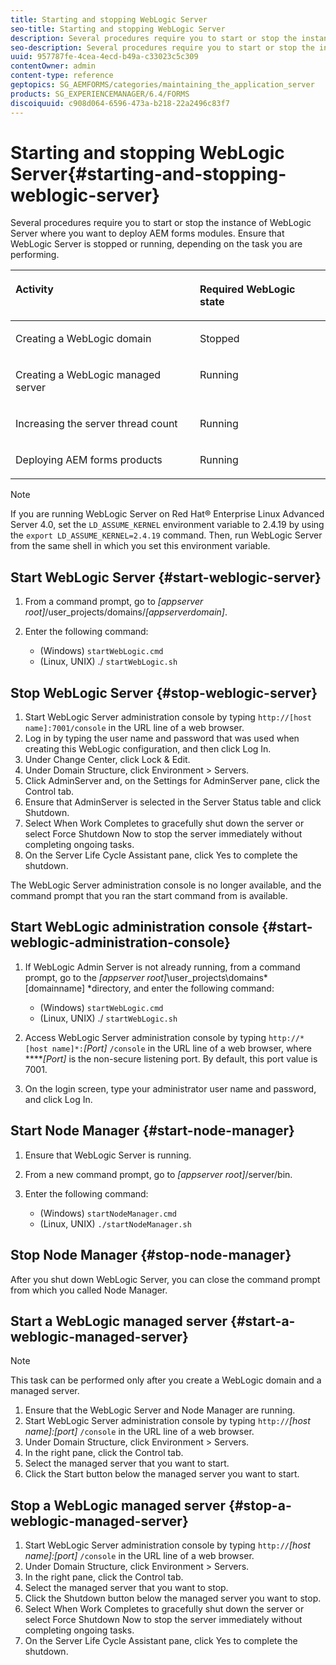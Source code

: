 ```yaml
---
title: Starting and stopping WebLogic Server
seo-title: Starting and stopping WebLogic Server
description: Several procedures require you to start or stop the instance of WebLogic Server where you want to deploy AEM forms modules. This document describes how to start and stop the WebLogic Server.
seo-description: Several procedures require you to start or stop the instance of WebLogic Server where you want to deploy AEM forms modules. This document describes how to start and stop the WebLogic Server.
uuid: 957787fe-4cea-4ecd-b49a-c33023c5c309
contentOwner: admin
content-type: reference
geptopics: SG_AEMFORMS/categories/maintaining_the_application_server
products: SG_EXPERIENCEMANAGER/6.4/FORMS
discoiquuid: c908d064-6596-473a-b218-22a2496c83f7
---
```


# Starting and stopping WebLogic Server{#starting-and-stopping-weblogic-server}

Several procedures require you to start or stop the instance of WebLogic Server where you want to deploy AEM forms modules. Ensure that WebLogic Server is stopped or running, depending on the task you are performing.

<table> 
 <thead align="left"> 
  <tr> 
   <th class="cellrowborder" id="d19e28849" valign="top" width="NaN%"><p>Activity</p></th> 
   <th class="cellrowborder" id="d19e28852" valign="top" width="NaN%"><p>Required WebLogic state</p></th> 
  </tr> 
 </thead> 
 <tbody> 
  <tr> 
   <td class="cellrowborder" headers="d19e28849 " valign="top" width="NaN%"><p>Creating a WebLogic domain</p></td> 
   <td class="cellrowborder" headers="d19e28852 " valign="top" width="NaN%"><p>Stopped</p></td> 
  </tr> 
  <tr> 
   <td class="cellrowborder" headers="d19e28849 " valign="top" width="NaN%"><p>Creating a WebLogic managed server</p></td> 
   <td class="cellrowborder" headers="d19e28852 " valign="top" width="NaN%"><p>Running</p></td> 
  </tr> 
  <tr> 
   <td class="cellrowborder" headers="d19e28849 " valign="top" width="NaN%"><p>Increasing the server thread count</p></td> 
   <td class="cellrowborder" headers="d19e28852 " valign="top" width="NaN%"><p>Running</p></td> 
  </tr> 
  <tr> 
   <td class="cellrowborder" headers="d19e28849 " valign="top" width="NaN%"><p>Deploying AEM forms products</p></td> 
   <td class="cellrowborder" headers="d19e28852 " valign="top" width="NaN%"><p>Running</p></td> 
  </tr> 
 </tbody> 
</table>

>[!NOTE]
>
>If you are running WebLogic Server on Red Hat® Enterprise Linux Advanced Server 4.0, set the `LD_ASSUME_KERNEL` environment variable to 2.4.19 by using the `export LD_ASSUME_KERNEL=2.4.19` command. Then, run WebLogic Server from the same shell in which you set this environment variable.

## Start WebLogic Server {#start-weblogic-server}

1. From a command prompt, go to *[appserver root]*/user_projects/domains/*[appserverdomain]*.
1. Enter the following command:

    * (Windows) `startWebLogic.cmd`
    * (Linux, UNIX) ./ `startWebLogic.sh`

## Stop WebLogic Server {#stop-weblogic-server}

1. Start WebLogic Server administration console by typing `http://[host name]:7001/console` in the URL line of a web browser. 
1. Log in by typing the user name and password that was used when creating this WebLogic configuration, and then click Log In.
1. Under Change Center, click Lock & Edit.
1. Under Domain Structure, click Environment &gt; Servers.
1. Click AdminServer and, on the Settings for AdminServer pane, click the Control tab.
1. Ensure that AdminServer is selected in the Server Status table and click Shutdown.
1. Select When Work Completes to gracefully shut down the server or select Force Shutdown Now to stop the server immediately without completing ongoing tasks.
1. On the Server Life Cycle Assistant pane, click Yes to complete the shutdown.

The WebLogic Server administration console is no longer available, and the command prompt that you ran the start command from is available.

## Start WebLogic administration console {#start-weblogic-administration-console}

1. If WebLogic Admin Server is not already running, from a command prompt, go to the *[appserver root]*\user_projects\domains\*[domainname] *directory, and enter the following command:

    * (Windows) `startWebLogic.cmd`
    * (Linux, UNIX) ./ `startWebLogic.sh`

1. Access WebLogic Server administration console by typing `http://*[host name]*:`*[Port]* `/console` in the URL line of a web browser, where *****[Port]* is the non-secure listening port. By default, this port value is 7001.
1. On the login screen, type your administrator user name and password, and click Log In.

## Start Node Manager {#start-node-manager}

1. Ensure that WebLogic Server is running.
1. From a new command prompt, go to *[appserver root]*/server/bin.
1. Enter the following command:

    * (Windows) `startNodeManager.cmd`
    * (Linux, UNIX) `./startNodeManager.sh`

## Stop Node Manager {#stop-node-manager}

After you shut down WebLogic Server, you can close the command prompt from which you called Node Manager.

## Start a WebLogic managed server {#start-a-weblogic-managed-server}

>[!NOTE]
>
>This task can be performed only after you create a WebLogic domain and a managed server.

1. Ensure that the WebLogic Server and Node Manager are running.
1. Start WebLogic Server administration console by typing `http://`*[host name]:[port]* `/console` in the URL line of a web browser.
1. Under Domain Structure, click Environment &gt; Servers.
1. In the right pane, click the Control tab.
1. Select the managed server that you want to start.
1. Click the Start button below the managed server you want to start.

## Stop a WebLogic managed server {#stop-a-weblogic-managed-server}

1. Start WebLogic Server administration console by typing `http://`*[host name]:[port]* `/console` in the URL line of a web browser.
1. Under Domain Structure, click Environment &gt; Servers.
1. In the right pane, click the Control tab.
1. Select the managed server that you want to stop.
1. Click the Shutdown button below the managed server you want to stop. 
1. Select When Work Completes to gracefully shut down the server or select Force Shutdown Now to stop the server immediately without completing ongoing tasks.
1. On the Server Life Cycle Assistant pane, click Yes to complete the shutdown.

